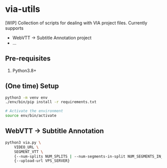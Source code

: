 # via-utils

[WIP] Collection of scripts for dealing with VIA project files. Currently supports

- WebVTT -> Subtitle Annotation project
- ...

## Pre-requisites

1. Python3.8+

## (One time) Setup

```bash
python3 -m venv env
./env/bin/pip install -r requirements.txt

# Activate the environment
source env/bin/activate
```


## WebVTT -> Subtitle Annotation

```bash
python3 via.py \
    VIDEO_URL \
    SEGMENT_VTT \
    {--num-splits NUM_SPLITS | --num-segments-in-split NUM_SEGMENTS_IN_SPLIT} \
    {--upload-url VPS_SERVER}
```
